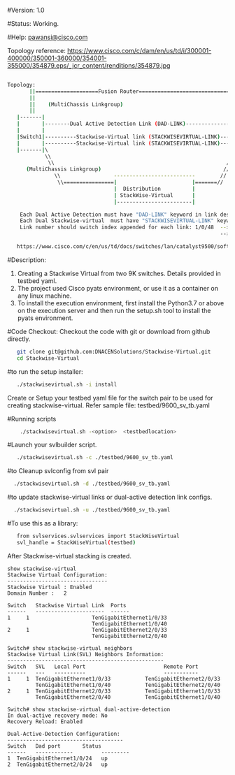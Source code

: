 #Version: 1.0

#Status: Working.

#Help: pawansi@cisco.com

Topology reference: https://www.cisco.com/c/dam/en/us/td/i/300001-400000/350001-360000/354001-355000/354879.eps/_jcr_content/renditions/354879.jpg

```bash
   
Topology:
       ||====================Fusion Router=====================================||
       ||                                                                      ||
       ||    (MultiChassis Linkgroup)                                          ||
       ||                                                                      ||
   |-------|                                                               |-------|
   |       |--------Dual Active Detection Link (DAD-LINK)------------------|       |
   |       |                                                               |       |
   |Switch1|----------Stackwise-Virtual link (STACKWISEVIRTUAL-LINK)-------|Switch2|      [Stackwise-Virtual Switch (9400/9500/9500H/9600/) Gateway (SEED)]
   |       |----------Stackwise-Virtual link (STACKWISEVIRTUAL-LINK)-------|       |
   |-------|\                                                           // |-------|
            \\                                                         //
             \\                                                       //
      (MultiChassis Linkgroup)                                       //
               \\                 --------------------------        //
                \\================|                        |=======//
                                  |  Distribution          |
                                  | StackWise-Virtual      |
                                  |------------------------|

    Each Dual Active Detection must have "DAD-LINK" keyword in link description text
    Each Dual Stackwise-virtual  must have "STACKWISEVIRTUAL-LINK" keyword in link description text
    Link number should switch index appended for each link: 1/0/48  --> for switch1 1/1/0/48
                                                                    --> for switch2 2/1/0/48

   https://www.cisco.com/c/en/us/td/docs/switches/lan/catalyst9500/software/release/16-11/configuration_guide/ha/b_1611_ha_9500_cg/configuring_cisco_stackwise_virtual.html
```

#Description:
1. Creating a Stackwise Virtual from two 9K switches. Details provided in testbed yaml.
2. The project used Cisco pyats environment, or use it as a container on any linux machine.
3. To install the execution environment, first install the Python3.7 or above on the execution server and then run the setup.sh tool to install the pyats environment. 

#Code Checkout:
Checkout the code with git or download from github directly.
```bash
   git clone git@github.com:DNACENSolutions/Stackwise-Virtual.git
   cd Stackwise-Virtual
```
#to run the setup installer:
```bash
   ./stackwisevirtual.sh -i install

```

Create or Setup your testbed yaml file for the switch pair to be used for creating stackwise-virtual. Refer sample file: testbed/9600_sv_tb.yaml

#Running scripts
```bash
    ./stackwisevirtual.sh -<option>  <testbedlocation>
```
#Launch your svlbuilder script.
```bash
   ./stackwisevirtual.sh -c ./testbed/9600_sv_tb.yaml
```
#to Cleanup svlconfig from svl pair
```bash
  ./stackwisevirtual.sh -d ./testbed/9600_sv_tb.yaml
```

#to update stackwise-virtual links or dual-active detection link configs.
```bash
  ./stackwisevirtual.sh -u ./testbed/9600_sv_tb.yaml
```

#To use this as a library:
```bash
   from svlservices.svlservices import StackWiseVirtual
   svl_handle = StackWiseVirtual(testbed)
```

After Stackwise-virtual stacking is created.

```text
show stackwise-virtual
Stackwise Virtual Configuration:
--------------------------------
Stackwise Virtual : Enabled
Domain Number :   2  

Switch   Stackwise Virtual Link  Ports
------   ----------------------  ------
1     1                    TenGigabitEthernet1/0/33    
                           TenGigabitEthernet1/0/40    
2     1                    TenGigabitEthernet2/0/33    
                           TenGigabitEthernet2/0/40    

Switch# show stackwise-virtual neighbors
Stackwise Virtual Link(SVL) Neighbors Information:
--------------------------------------------------
Switch   SVL   Local Port                         Remote Port
------   ---   ----------                         -----------
1     1  TenGigabitEthernet1/0/33           TenGigabitEthernet2/0/33         
         TenGigabitEthernet1/0/40           TenGigabitEthernet2/0/40         
2     1  TenGigabitEthernet2/0/33           TenGigabitEthernet1/0/33         
         TenGigabitEthernet2/0/40           TenGigabitEthernet1/0/40         

Switch# show stackwise-virtual dual-active-detection
In dual-active recovery mode: No
Recovery Reload: Enabled

Dual-Active-Detection Configuration:
-------------------------------------
Switch   Dad port       Status
------   ------------         ---------
1  TenGigabitEthernet1/0/24   up     
2  TenGigabitEthernet2/0/24   up 
```
